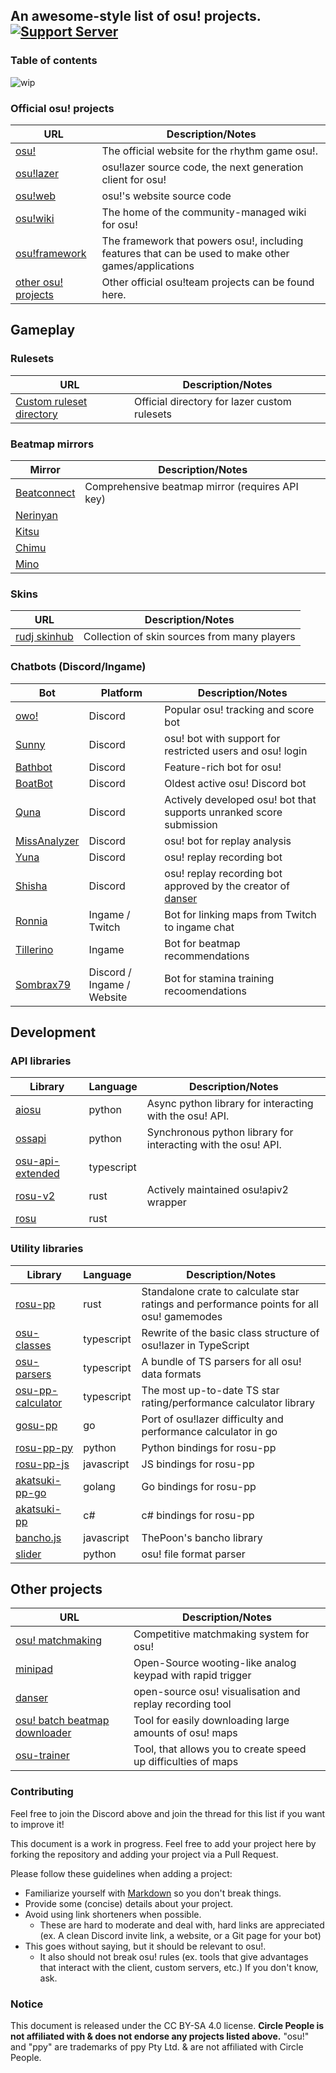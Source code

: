 ## An awesome-style list of osu! projects. [![Support Server](https://img.shields.io/discord/211953616918020107.svg?color=7289da&label=Circle%20People&logo=discord&style=flat-square)](https://discord.gg/circlepeople)

### Table of contents

![wip](https://img.shields.io/badge/note-Work%20in%20progress-yellow)

### Official osu! projects

| URL                                                   | Description/Notes                                                                                    |
|-------------------------------------------------------|------------------------------------------------------------------------------------------------------|
| [osu!](https://osu.ppy.sh)                            | The official website for the rhythm game osu!.                                                       | 
| [osu!lazer](https://github.com/ppy/osu)               | osu!lazer source code, the next generation client for osu!                                           |
| [osu!web](https://github.com/ppy/osu-web)             | osu!'s website source code                                                                           |
| [osu!wiki](https://github.com/ppy/osu-wiki)           | The home of the community-managed wiki for osu!                                                      |
| [osu!framework](https://github.com/ppy/osu-framework) | The framework that powers osu!, including features that can be used to make other games/applications |
| [other osu! projects](https://github.com/ppy)         | Other official osu!team projects can be found here.                                                  |

## Gameplay 

### Rulesets

| URL | Description/Notes |
|-----|-------------------|
| [Custom ruleset directory](https://github.com/ppy/osu/discussions/13096) | Official directory for lazer custom rulesets |

### Beatmap mirrors

| Mirror | Description/Notes |
|--------|-------------------|
| [Beatconnect](https://beatconnect.io/) | Comprehensive beatmap mirror (requires API key) |
| [Nerinyan](https://nerinyan.moe/) | |
| [Kitsu](https://kitsu.moe/) | |
| [Chimu](https://chimu.moe/) | |
| [Mino](https://catboy.best/) | |

### Skins 

| URL | Description/Notes |
|-----|-------------------|
| [rudj skinhub](https://github.com/rudj-skinhub/woal) | Collection of skin sources from many players |

### Chatbots (Discord/Ingame) 

| Bot | Platform | Description/Notes |
|-----|----------|-------------------|
| [owo!](http://owo-bot.xyz/) | Discord | Popular osu! tracking and score bot |
| [Sunny](https://discord.com/oauth2/authorize?client_id=376679719044907019&scope=bot) | Discord | osu! bot with support for restricted users and osu! login |
| [Bathbot](https://discord.com/api/oauth2/authorize?client_id=297073686916366336&permissions=309238025216&scope=bot%20applications.commands) | Discord | Feature-rich bot for osu! |
| [BoatBot](https://docs.iaace.gg/) | Discord | Oldest active osu! Discord bot |
| [Quna](https://discord.com/api/oauth2/authorize?client_id=957969843343200276&permissions=2147863616&scope=applications.commands%20bot) | Discord | Actively developed osu! bot that supports unranked score submission |
| [MissAnalyzer](https://top.gg/bot/752035690237394944) | Discord | osu! bot for replay analysis |
| [Yuna](https://top.gg/bot/832597585923014676) | Discord | osu! replay recording bot |
| [Shisha](https://shisha.mezo.xyz/) | Discord | osu! replay recording bot approved by the creator of [danser](https://github.com/Wieku/danser-go) |
| [Ronnia](https://ronnia.me/) | Ingame / Twitch | Bot for linking maps from Twitch to ingame chat |
| [Tillerino](https://github.com/Tillerino/Tillerinobot/wiki) | Ingame | Bot for beatmap recommendations |
| [Sombrax79](https://ost.sombrax79.org/commands) | Discord / Ingame / Website | Bot for stamina training recoomendations |


## Development

### API libraries

| Library    | Language | Description/Notes                                       |
|------------|----------|---------------------------------------------------------|
| [aiosu](https://github.com/niceaesth/aiosu)  | python   | Async python library for interacting with the osu! API. | 
| [ossapi](https://github.com/circleguard/ossapi) | python   | Synchronous python library for interacting with the osu! API. |
| [osu-api-extended](https://github.com/cyperdark/osu-api-extended)   | typescript  |   
| [rosu-v2](https://github.com/MaxOhn/rosu-v2) | rust | Actively maintained osu!apiv2 wrapper |
| [rosu](https://github.com/MaxOhn/rosu) | rust | |


### Utility libraries

| Library    | Language | Description/Notes                                       |
|------------|----------|---------------------------------------------------------|
| [rosu-pp](https://github.com/MaxOhn/rosu-pp) | rust | Standalone crate to calculate star ratings and performance points for all osu! gamemodes |
| [osu-classes](https://github.com/kionell/osu-classes) | typescript | Rewrite of the basic class structure of osu!lazer in TypeScript |
| [osu-parsers](https://github.com/kionell/osu-parsers) | typescript | A bundle of TS parsers for all osu! data formats |
| [osu-pp-calculator](https://github.com/kionell/osu-pp-calculator) | typescript | The most up-to-date TS star rating/performance calculator library |
| [gosu-pp](https://github.com/Wieku/gosu-pp) | go | Port of osu!lazer difficulty and performance calculator in go
| [rosu-pp-py](https://github.com/MaxOhn/rosu-pp-py) | python | Python bindings for rosu-pp |
| [rosu-pp-js](https://github.com/MaxOhn/rosu-pp-js) | javascript | JS bindings for rosu-pp |
| [akatsuki-pp-go](https://github.com/osuAkatsuki/akatsuki-pp-go) | golang | Go bindings for rosu-pp |
| [akatsuki-pp](https://github.com/osuAkatsuki/Akatsuki.PP) | c# | c# bindings for rosu-pp
| [bancho.js](https://github.com/ThePooN/bancho.js) | javascript | ThePoon's bancho library |
| [slider](https://github.com/llllllllll/slider) | python | osu! file format parser |


## Other projects

| URL | Description/Notes |
|-----|-------------------|
| [osu! matchmaking](https://oma.hwc.hr/) | Competitive matchmaking system for osu! |
| [minipad](https://github.com/minipadkb) | Open-Source wooting-like analog keypad with rapid trigger |
| [danser](https://github.com/Wieku/danser-go) | open-source osu! visualisation and replay recording tool | 
| [osu! batch beatmap downloader](https://github.com/nzbasic/batch-beatmap-downloader) | Tool for easily downloading large amounts of osu! maps |
| [osu-trainer](https://github.com/FunOrange/osu-trainer) | Tool, that allows you to create speed up difficulties of maps |


### Contributing

Feel free to join the Discord above and join the thread for this list if you want to improve it!

This document is a work in progress. Feel free to add your project here by forking the repository and adding your project via a Pull Request. 

Please follow these guidelines when adding a project:
- Familiarize yourself with [Markdown](https://www.markdownguide.org/cheat-sheet/) so you don't break things.
- Provide some (concise) details about your project.
- Avoid using link shorteners when possible.
  - These are hard to moderate and deal with, hard links are appreciated (ex. A clean Discord invite link, a website, or a Git page for your bot)  
- This goes without saying, but it should be relevant to osu!.
  - It also should not break osu! rules (ex. tools that give advantages that interact with the client, custom servers, etc.) If you don't know, ask.

### Notice
This document is released under the CC BY-SA 4.0 license. **Circle People is not affiliated with & does not endorse any projects listed above.** 
"osu!" and "ppy" are trademarks of ppy Pty Ltd. & are not affiliated with Circle People.
